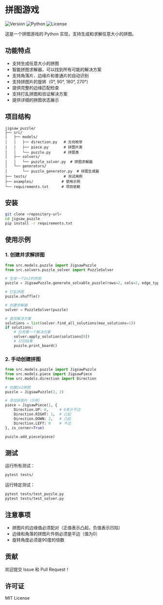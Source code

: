 # 拼图游戏

![Version](https://img.shields.io/badge/version-1.0.0-blue.svg)
![Python](https://img.shields.io/badge/python-3.10+-green.svg)
![License](https://img.shields.io/badge/license-MIT-yellow.svg)

这是一个拼图游戏的 Python 实现，支持生成和求解任意大小的拼图。

## 功能特点

- 支持生成任意大小的拼图
- 智能拼图求解器，可以找到所有可能的解决方案
- 支持角落片、边缘片和普通片的自动识别
- 支持拼图片的旋转（0°, 90°, 180°, 270°）
- 提供完整的边缘匹配检查
- 支持打乱拼图和验证解决方案
- 提供详细的拼图状态展示

## 项目结构

```
jigsaw_puzzle/
├── src/
│   ├── models/
│   │   ├── direction.py   # 方向枚举
│   │   ├── piece.py       # 拼图片类
│   │   └── puzzle.py      # 拼图类
│   ├── solvers/
│   │   └── puzzle_solver.py  # 拼图求解器
│   └── generators/
│       └── puzzle_generator.py  # 拼图生成器
├── tests/                 # 测试用例
├── examples/             # 使用示例
└── requirements.txt      # 项目依赖
```

## 安装

```bash
git clone <repository-url>
cd jigsaw_puzzle
pip install -r requirements.txt
```

## 使用示例

### 1. 创建并求解拼图

```python
from src.models.puzzle import JigsawPuzzle
from src.solvers.puzzle_solver import PuzzleSolver

# 生成一个2x2的拼图
puzzle = JigsawPuzzle.generate_solvable_puzzle(rows=2, cols=2, edge_types=2)

# 打乱拼图
puzzle.shuffle()

# 创建求解器
solver = PuzzleSolver(puzzle)

# 查找解决方案
solutions = list(solver.find_all_solutions(max_solutions=1))
if solutions:
    # 应用第一个解决方案
    solver.apply_solution(solutions[0])
    # 打印结果
    puzzle.print_board()
```

### 2. 手动创建拼图

```python
from src.models.puzzle import JigsawPuzzle
from src.models.piece import JigsawPiece
from src.models.direction import Direction

# 创建2x2拼图
puzzle = JigsawPuzzle(2, 2)

# 添加拼图片（示例）
piece = JigsawPiece(1, {
    Direction.UP: 0,     # 0表示平边
    Direction.RIGHT: 1,  # 凸起
    Direction.DOWN: 2,   # 凸起
    Direction.LEFT: 0    # 平边
}, is_corner=True)

puzzle.add_piece(piece)
```

## 测试

运行所有测试：
```bash
pytest tests/
```

运行特定测试：
```bash
pytest tests/test_puzzle.py
pytest tests/test_solver.py
```

## 注意事项

- 拼图片的边缘值必须配对（正值表示凸起，负值表示凹陷）
- 边缘和角落的拼图片外侧必须是平边（值为0）
- 旋转角度必须是90度的倍数

## 贡献

欢迎提交 Issue 和 Pull Request！

## 许可证

MIT License 